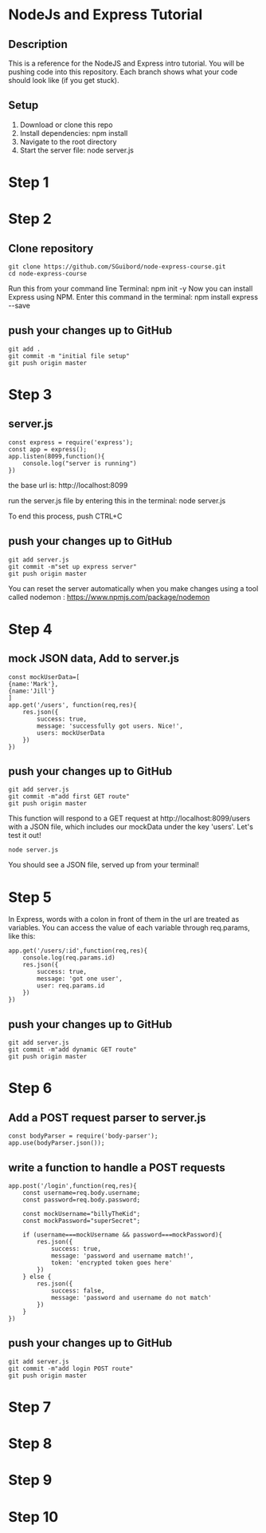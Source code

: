 # NodeJs and Express Tutorial

## Description

This is a reference for the NodeJS and Express intro tutorial. You will be pushing code into this repository. Each branch shows what your code should look like (if you get stuck).
## Setup

1. Download or clone this repo
2. Install dependencies: npm install
3. Navigate to the root directory
4. Start the server file: node server.js

# Step 1

# Step 2
## Clone repository
    git clone https://github.com/SGuibord/node-express-course.git
    cd node-express-course

Run this from your command line Terminal: npm init -y
Now you can install Express using NPM. Enter this command in the terminal: npm install express --save
## push your changes up to GitHub
    git add .
    git commit -m "initial file setup"
    git push origin master

# Step 3
## server.js

    const express = require('express');
    const app = express();
    app.listen(8099,function(){
        console.log("server is running")
    })

the base url is: http://localhost:8099

run the server.js file by entering this in the terminal: node server.js

To end this process, push CTRL+C

## push your changes up to GitHub

    git add server.js
    git commit -m"set up express server"
    git push origin master

You can reset the server automatically when you make changes using a tool called nodemon : https://www.npmjs.com/package/nodemon

# Step 4
## mock JSON data, Add to server.js
    const mockUserData=[
    {name:'Mark'},
    {name:'Jill'}
    ]
    app.get('/users', function(req,res){
        res.json({
            success: true,
            message: 'successfully got users. Nice!',
            users: mockUserData
        })
    })

## push your changes up to GitHub

    git add server.js
    git commit -m"add first GET route"
    git push origin master

This function will respond to a GET request at http://localhost:8099/users with a JSON file, which includes our mockData under the key 'users'. Let's test it out!
    
    node server.js

You should see a JSON file, served up from your terminal!

# Step 5
In Express, words with a colon in front of them in the url are treated as variables. You can access the value of each variable through req.params, like this:
    
    app.get('/users/:id',function(req,res){
        console.log(req.params.id)
        res.json({
            success: true,
            message: 'got one user',
            user: req.params.id
        })
    })

## push your changes up to GitHub

    git add server.js
    git commit -m"add dynamic GET route"
    git push origin master

# Step 6
## Add a POST request parser to server.js
    const bodyParser = require('body-parser');
    app.use(bodyParser.json());

## write a function to handle a POST requests

    app.post('/login',function(req,res){
        const username=req.body.username;
        const password=req.body.password;
    
        const mockUsername="billyTheKid";
        const mockPassword="superSecret";
    
        if (username===mockUsername && password===mockPassword){
            res.json({
                success: true,
                message: 'password and username match!',
                token: 'encrypted token goes here'
            })
        } else {
            res.json({
                success: false,
                message: 'password and username do not match'
            })
        }
    })

## push your changes up to GitHub

    git add server.js
    git commit -m"add login POST route"
    git push origin master

# Step 7

# Step 8

# Step 9

# Step 10
